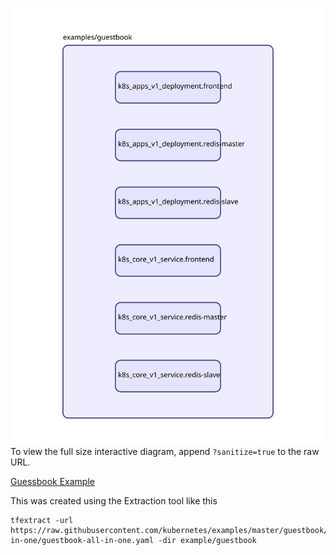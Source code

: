 <img src="diagram.svg"/>To view the full size interactive diagram, append ```?sanitize=true``` to the raw URL.

[Guessbook Example](https://github.com/kubernetes/examples/tree/master/guestbook)

This was created using the Extraction tool like this
```
tfextract -url https://raw.githubusercontent.com/kubernetes/examples/master/guestbook/all-in-one/guestbook-all-in-one.yaml -dir example/guestbook
```

